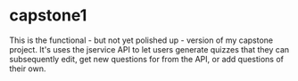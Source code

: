 # capstone1
This is the functional - but not yet polished up - version of my capstone project. It's uses the jservice API to let users generate quizzes that they can subsequently edit, get new questions for from the API, or add questions of their own.
